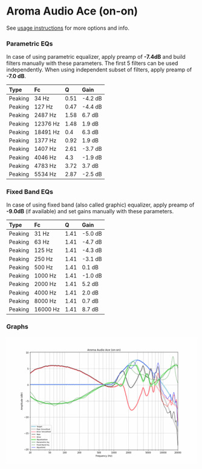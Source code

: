 # Aroma Audio Ace (on-on)
See [usage instructions](https://github.com/jaakkopasanen/AutoEq#usage) for more options and info.

### Parametric EQs
In case of using parametric equalizer, apply preamp of **-7.4dB** and build filters manually
with these parameters. The first 5 filters can be used independently.
When using independent subset of filters, apply preamp of **-7.0 dB**.

| Type    | Fc       |    Q | Gain    |
|:--------|:---------|:-----|:--------|
| Peaking | 34 Hz    | 0.51 | -4.2 dB |
| Peaking | 127 Hz   | 0.47 | -4.4 dB |
| Peaking | 2487 Hz  | 1.58 | 6.7 dB  |
| Peaking | 12376 Hz | 1.48 | 1.9 dB  |
| Peaking | 18491 Hz | 0.4  | 6.3 dB  |
| Peaking | 1377 Hz  | 0.92 | 1.9 dB  |
| Peaking | 1407 Hz  | 2.61 | -3.7 dB |
| Peaking | 4046 Hz  | 4.3  | -1.9 dB |
| Peaking | 4783 Hz  | 3.72 | 3.7 dB  |
| Peaking | 5534 Hz  | 2.87 | -2.5 dB |

### Fixed Band EQs
In case of using fixed band (also called graphic) equalizer, apply preamp of **-9.0dB**
(if available) and set gains manually with these parameters.

| Type    | Fc       |    Q | Gain    |
|:--------|:---------|:-----|:--------|
| Peaking | 31 Hz    | 1.41 | -5.0 dB |
| Peaking | 63 Hz    | 1.41 | -4.7 dB |
| Peaking | 125 Hz   | 1.41 | -4.3 dB |
| Peaking | 250 Hz   | 1.41 | -3.1 dB |
| Peaking | 500 Hz   | 1.41 | 0.1 dB  |
| Peaking | 1000 Hz  | 1.41 | -1.0 dB |
| Peaking | 2000 Hz  | 1.41 | 5.2 dB  |
| Peaking | 4000 Hz  | 1.41 | 2.0 dB  |
| Peaking | 8000 Hz  | 1.41 | 0.7 dB  |
| Peaking | 16000 Hz | 1.41 | 8.7 dB  |

### Graphs
![](./Aroma%20Audio%20Ace%20(on-on).png)
